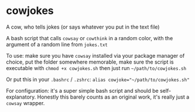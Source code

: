 # cowjokes

A cow, who tells jokes (or says whatever you put in the text file)

A bash script that calls `cowsay` or `cowthink` in a random color, with the argument of a random line from `jokes.txt`

To use: make sure you have `cowsay` installed via your package manager of choice, put the folder somewhere memorable, make sure the script is executable with `chmod +x cowjokes.sh` then just run `~/path/to/cowjokes.sh` 

Or put this in your `.bashrc` / `.zshrc`:  `alias cowjoke="~/path/to/cowjokes.sh"`

For configuration: it's a super simple bash script and should be self-explanatory. Honestly this barely counts as an original work, it's really just a `cowsay` wrapper.
